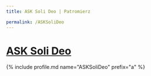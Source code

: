 ```yaml
---
title: ASK Soli Deo | Patromierz

permalink: /ASKSoliDeo
---
```


# [ASK Soli Deo](https://patronite.pl/ASKSoliDeo)

{% include profile.md name="ASKSoliDeo" prefix="a" %}
